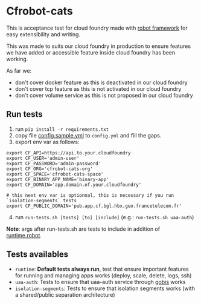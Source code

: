 # Cfrobot-cats

This is acceptance test for cloud foundry made with [robot framework](http://robotframework.org/) for easy extensibility and writing.

This was made to suits our cloud foundry in production to ensure features we have added or accessible feature inside cloud foundry has been working.

As far we:
- don't cover docker feature as this is deactivated in our cloud foundry
- don't cover tcp feature as this is not activated in our cloud foundry
- don't cover volume service as this is not proposed in our cloud foundry

## Run tests

1. run `pip install -r requirements.txt`
2. copy file [config.sample.yml](/config.sample.yml) to `config.yml` and fill the gaps.
3. export env var as follows:

```
export CF_API=https://api.to.your.cloudfoundry
export CF_USER='admin-user'
export CF_PASSWORD='admin-password'
export CF_ORG='cfrobot-cats-org'
export CF_SPACE='cfrobot-cats-space'
export CF_BINARY_APP_NAME='binary-app'
export CF_DOMAIN='app.domain.of.your.cloudfoundry'

# this next env var is optionnal, this is necessary if you run `isolation-segments` tests
export CF_PUBLIC_DOMAIN='pub.app.cf.bgl.hbx.geo.francetelecom.fr'
```

4. run `run-tests.sh [tests] [to] [include]` (e.g.: `run-tests.sh uaa-auth`)

**Note**: args after run-tests.sh are tests to include in addition of [runtime.robot](/runtime.robot).

## Tests availables

- `runtime`: **Default tests always run**, test that ensure important features for running and managing apps works (deploy, scale, delete, logs, ssh) 
- `uaa-auth`: Tests to ensure that uaa-auth service through [gobis](https://github.com/orange-cloudfoundry/gobis-server) works
- `isolation-segments`: Tests to ensure that isolation segments works (with a shared/public separation architecture)

